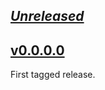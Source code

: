 ## [_Unreleased_](https://github.com/freckle/haskell-library-template/compare/v__...main)

## [v0.0.0.0](https://github.com/freckle/haskell-library-tempalte/tree/v0.0.0.0)

First tagged release.
